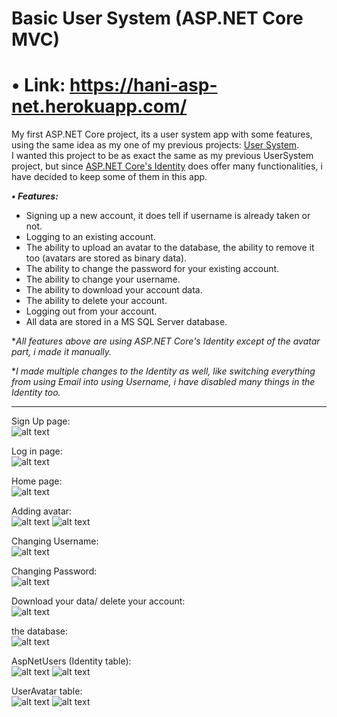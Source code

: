 # Basic User System (ASP.NET Core MVC)

# • Link: https://hani-asp-net.herokuapp.com/

My first ASP.NET Core project, its a user system app with some features, using the same idea as my one of my previous projects: [User System](https://github.com/Hani-ALHamad/react-node-user-system).  
I wanted this project to be as exact the same as my previous UserSystem project, but since [ASP.NET Core's Identity](https://docs.microsoft.com/en-us/aspnet/core/security/authentication/identity?view=aspnetcore-6.0&tabs=visual-studio) does offer many functionalities, i have decided to keep some of them in this app.

***• Features:*** 
- Signing up a new account, it does tell if username is already taken or not.   
- Logging to an existing account.   
- The ability to upload an avatar to the database, the ability to remove it too (avatars are stored as binary data).   
- The ability to change the password for your existing account.   
- The ability to change your username.   
- The ability to download your account data.   
- The ability to delete your account.   
- Logging out from your account.   
- All data are stored in a MS SQL Server database.  

**All features above are using ASP.NET Core's Identity except of the avatar part, i made it manually.*   

**I made multiple changes to the Identity as well, like switching everything from using Email into using Username, i have disabled many things in the Identity too.*

---
Sign Up page:   
![alt text](https://raw.githubusercontent.com/Hani-ALHamad/asp.net-core-user-system/master/images/register.jpg)

Log in page:   
![alt text](https://raw.githubusercontent.com/Hani-ALHamad/asp.net-core-user-system/master/images/login.jpg)

Home page:   
![alt text](https://raw.githubusercontent.com/Hani-ALHamad/asp.net-core-user-system/master/images/home.jpg)

Adding avatar:   
![alt text](https://raw.githubusercontent.com/Hani-ALHamad/asp.net-core-user-system/master/images/profile1.jpg)
![alt text](https://raw.githubusercontent.com/Hani-ALHamad/asp.net-core-user-system/master/images/profile2.jpg)

Changing Username:   
![alt text](https://raw.githubusercontent.com/Hani-ALHamad/asp.net-core-user-system/master/images/username.jpg)

Changing Password:   
![alt text](https://raw.githubusercontent.com/Hani-ALHamad/asp.net-core-user-system/master/images/password.jpg)

Download your data/ delete your account:   
![alt text](https://raw.githubusercontent.com/Hani-ALHamad/asp.net-core-user-system/master/images/data.jpg)

the database:   
![alt text](https://raw.githubusercontent.com/Hani-ALHamad/asp.net-core-user-system/master/images/db.jpg)

AspNetUsers (Identity table):   
![alt text](https://raw.githubusercontent.com/Hani-ALHamad/asp.net-core-user-system/master/images/userstabledesign.jpg)
![alt text](https://raw.githubusercontent.com/Hani-ALHamad/asp.net-core-user-system/master/images/userstabledata.jpg)

UserAvatar table:   
![alt text](https://raw.githubusercontent.com/Hani-ALHamad/asp.net-core-user-system/master/images/avatarstabledesign.jpg)
![alt text](https://raw.githubusercontent.com/Hani-ALHamad/asp.net-core-user-system/master/images/avatarstabledata.jpg)
